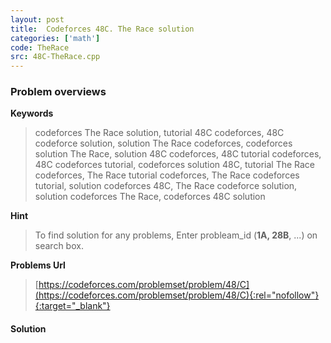 ```yaml
---
layout: post
title:  Codeforces 48C. The Race solution
categories: ['math']
code: TheRace
src: 48C-TheRace.cpp
---
```

### **Problem overviews**

**Keywords**
> codeforces The Race solution, tutorial 48C codeforces, 48C codeforce solution, solution The Race codeforces, codeforces solution The Race, solution 48C codeforces, 48C tutorial codeforces, 48C codeforces tutorial, codeforces solution 48C, tutorial The Race codeforces, The Race tutorial codeforces, The Race codeforces tutorial, solution codeforces 48C, The Race codeforce solution, solution codeforces The Race, codeforces 48C solution

**Hint**
> To find solution for any problems, Enter probleam_id (**1A, 28B**, ...) on search box. 

**Problems Url**
> [https://codeforces.com/problemset/problem/48/C](https://codeforces.com/problemset/problem/48/C){:rel="nofollow"}{:target="_blank"}

#### **Solution**




